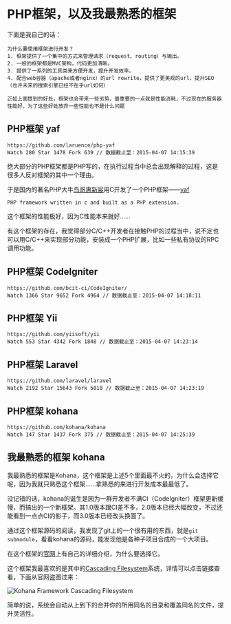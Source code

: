 # PHP框架，以及我最熟悉的框架

下面是我自己的话：

```
为什么要使用框架进行开发？
1. 框架提供了一个集中的方式来管理请求（request、routing）与输出。
2. 一般的框架都是MVC架构，代码更加清晰。
3. 提供了一系列的工具类来方便开发，提升开发效率。
4. 配合web容器（apache或者nginx）的url rewrite，提供了更美观的url，提升SEO（也许未来的搜索引擎已经不在乎url如何）

正如上面提到的好处，框架也会带来一些劣势，最重要的一点就是性能消耗，不过现在的服务器性能好，为了这些好处放弃一些性能也不是什么问题
```
## PHP框架 yaf

```
https://github.com/laruence/php-yaf
Watch 280 Star 1478 Fork 639 // 数据截止至：2015-04-07 14:15:39
```

绝大部分的PHP框架都是PHP写的，在执行过程当中总会出现解释的过程，这是很多人反对框架的其中一个理由。

于是国内的著名PHP大牛[鸟哥惠新宸](http://weibo.com/laruence)用C开发了一个PHP框架——[yaf](https://github.com/laruence/php-yaf)

```
PHP framework written in c and built as a PHP extension.
```

这个框架的性能极好，因为C性能本来就好……

有这个框架的存在，我觉得部分C/C++开发者在接触PHP的过程当中，说不定也可以用C/C++来实现部分功能，安装成一个PHP扩展，比如一些私有协议的RPC调用功能。

## PHP框架 CodeIgniter

```
https://github.com/bcit-ci/CodeIgniter/
Watch 1366 Star 9652 Fork 4964 // 数据截止至：2015-04-07 14:18:11
```

## PHP框架 Yii

```
https://github.com/yiisoft/yii
Watch 553 Star 4342 Fork 1848 // 数据截止至：2015-04-07 14:23:14
```

## PHP框架 Laravel

```
https://github.com/laravel/laravel
Watch 2192 Star 15643 Fork 5018 // 数据截止至：2015-04-07 14:23:19
```

## PHP框架 kohana

```
https://github.com/kohana/kohana
Watch 147 Star 1437 Fork 375 // 数据截止至：2015-04-07 14:25:39
```

## 我最熟悉的框架 kohana

我最熟悉的框架是Kohana，这个框架是上述5个里面最不火的，为什么会选择它呢，因为我就只熟悉这个框架……拿熟悉的来进行开发成本最最低了。

没记错的话，kohana的诞生是因为一群开发者不满CI（CodeIgniter）框架更新缓慢，而搞出的一个新框架。其1.0版本跟CI差不多，2.0版本已经大幅改变，不过还能看到一点点CI的影子，而3.0版本已经改头换面了。

通过这个框架源码的阅读，我发现了git上的一个很有用的东西，就是`git submodule`，看看kohana的源码，能发现他是各种子项目合成的一个大项目。

在这个框架的[官网](https://kohanaframework.org/)上有自己的详细介绍，为什么要选择它。

这个框架我最喜欢的是其中的[Cascading Filesystem](https://kohanaframework.org/3.3/guide/kohana/files)系统，详情可以点击链接查看，下面从官网盗图过来：

![Kohana Framework Cascading Filesystem](https://kohanaframework.org/3.3/guide-media/kohana/cascading_filesystem.png)

简单的说，系统会自动从上到下的合并你的所用同名的目录和覆盖同名的文件，提升灵活性。
